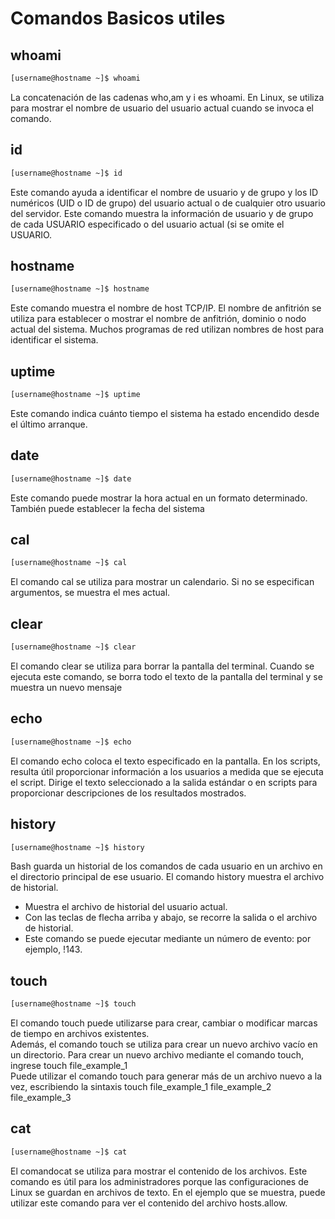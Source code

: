 # Comandos Basicos utiles

## whoami

```bash
[username@hostname ~]$ whoami
```

La concatenación de las cadenas who,am y i es whoami. En Linux, se utiliza para mostrar el nombre de usuario del usuario
actual cuando se invoca el comando.

## id

```bash
[username@hostname ~]$ id
```

Este comando ayuda a identificar el nombre de usuario y de grupo y los ID numéricos (UID o ID de grupo) del usuario
actual o de cualquier otro usuario del servidor. Este comando muestra la información de usuario y de grupo de cada
USUARIO especificado o del usuario actual (si se omite el USUARIO.

## hostname

```bash
[username@hostname ~]$ hostname
```

Este comando muestra el nombre de host TCP/IP. El nombre de anfitrión se utiliza para establecer o mostrar el nombre de
anfitrión, dominio o nodo actual del sistema. Muchos programas de red utilizan nombres de host para identificar el
sistema.

## uptime

```bash
[username@hostname ~]$ uptime
```

Este comando indica cuánto tiempo el sistema ha estado encendido desde el último arranque.

## date

```bash
[username@hostname ~]$ date
```

Este comando puede mostrar la hora actual en un formato determinado. También puede establecer la fecha del sistema

## cal

```bash
[username@hostname ~]$ cal
```

El comando cal se utiliza para mostrar un calendario. Si no se especifican argumentos, se muestra el mes actual.

## clear

```bash
[username@hostname ~]$ clear
```

El comando clear se utiliza para borrar la pantalla del terminal. Cuando se ejecuta este comando, se borra todo el texto
de la pantalla del terminal y se muestra un nuevo mensaje

## echo

```bash
[username@hostname ~]$ echo
```

El comando echo coloca el texto especificado en la pantalla. En los scripts, resulta útil proporcionar información a los
usuarios a medida que se ejecuta el script. Dirige el texto seleccionado a la salida estándar o en scripts para
proporcionar descripciones de los resultados mostrados.

## history

```bash
[username@hostname ~]$ history
```

Bash guarda un historial de los comandos de cada usuario en un archivo en el directorio principal de ese usuario. El
comando history muestra el archivo de historial.

- Muestra el archivo de historial del usuario actual.
- Con las teclas de flecha arriba y abajo, se recorre la salida o el archivo de historial.
- Este comando se puede ejecutar mediante un número de evento: por ejemplo, !143.

## touch

```bash
[username@hostname ~]$ touch
```

El comando touch puede utilizarse para crear, cambiar o modificar marcas de tiempo en archivos existentes.  
Además, el comando touch se utiliza para crear un nuevo archivo vacío en un directorio. Para crear un nuevo archivo
mediante el comando touch, ingrese touch file_example_1  
Puede utilizar el comando touch para generar más de un archivo nuevo a la vez, escribiendo la sintaxis touch
file_example_1 file_example_2 file_example_3

## cat

```bash
[username@hostname ~]$ cat
```

El comandocat se utiliza para mostrar el contenido de los archivos. Este comando es útil para los administradores porque
las configuraciones de Linux se guardan en archivos de texto. En el ejemplo que se muestra, puede utilizar este comando
para ver el contenido del archivo hosts.allow.
